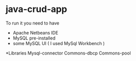 # java-crud-app
To run it you need to have
* Apache Netbeans IDE
* MySQL pre-installed
* some MySQL UI ( I used MySql Workbench )

*Libraries
  Mysql-connector
  Commons-dbcp
  Commons-pool
